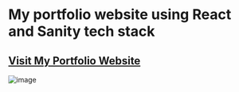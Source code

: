 # My portfolio website using React and Sanity tech stack

## [Visit My Portfolio Website](https://anand-http.netlify.app)
![image](https://github.com/anandFitdev/Portfolio_react_sanity/assets/90892063/4ea99da6-0abc-4357-b77f-dd3fc04d0684)



